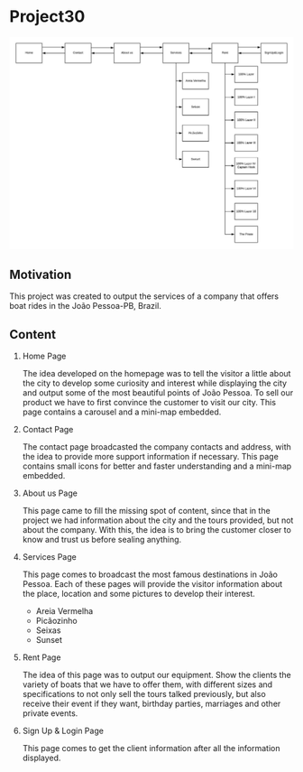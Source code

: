 # Project30 

![Project Design](./img/design.jpeg)
## Motivation
This project was created to output the services of a company that offers boat rides in the João Pessoa-PB, Brazil.

## Content

1. Home Page

    The idea developed on the homepage was to tell the visitor a little about the city to develop some curiosity and interest while displaying the city and output some of the most beautiful points of João Pessoa. To sell our product we have to first convince the customer to visit our city. This page contains a carousel and a mini-map embedded.

2. Contact Page

    The contact page broadcasted the company contacts and address, with the idea to provide more support information if necessary. This page contains small icons for better and faster understanding and a mini-map embedded.

3. About us Page

    This page came to fill the missing spot of content, since that in the project we had information about the city and the tours provided, but not about the company. With this, the idea is to bring the customer closer to know and trust us before sealing anything.

4. Services Page

    This page comes to broadcast the most famous destinations in João Pessoa. Each of these pages will provide the visitor information about the place, location and some pictures to develop their interest.

    - Areia Vermelha
    - Picãozinho
    - Seixas
    - Sunset

5. Rent Page

    The idea of this page was to output our equipment. Show the clients the variety of boats that we have to offer them, with different sizes and specifications to not only sell the tours talked previously, but also receive their event if they want, birthday parties, marriages and other private events.

6. Sign Up & Login Page

    This page comes to get the client information after all the information displayed.
    

 
